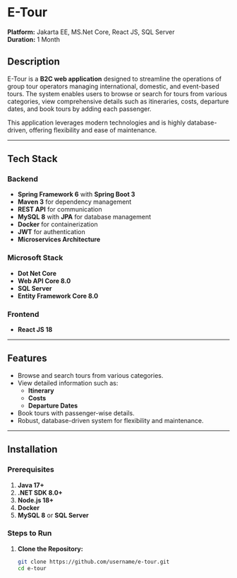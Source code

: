 # E-Tour

**Platform:** Jakarta EE, MS.Net Core, React JS, SQL Server  
**Duration:** 1 Month  

## Description  
E-Tour is a **B2C web application** designed to streamline the operations of group tour operators managing international, domestic, and event-based tours. The system enables users to browse or search for tours from various categories, view comprehensive details such as itineraries, costs, departure dates, and book tours by adding each passenger.

This application leverages modern technologies and is highly database-driven, offering flexibility and ease of maintenance.

---

## Tech Stack  
### **Backend**  
- **Spring Framework 6** with **Spring Boot 3**  
- **Maven 3** for dependency management  
- **REST API** for communication  
- **MySQL 8** with **JPA** for database management  
- **Docker** for containerization  
- **JWT** for authentication  
- **Microservices Architecture**  

### **Microsoft Stack**  
- **Dot Net Core**  
- **Web API Core 8.0**  
- **SQL Server**  
- **Entity Framework Core 8.0**  

### **Frontend**  
- **React JS 18**  

---

## Features  
- Browse and search tours from various categories.  
- View detailed information such as:  
  - **Itinerary**  
  - **Costs**  
  - **Departure Dates**  
- Book tours with passenger-wise details.  
- Robust, database-driven system for flexibility and maintenance.

---

## Installation  
### Prerequisites  
1. **Java 17+**  
2. **.NET SDK 8.0+**  
3. **Node.js 18+**  
4. **Docker**  
5. **MySQL 8** or **SQL Server**  

### Steps to Run  
1. **Clone the Repository:**  
   ```bash
   git clone https://github.com/username/e-tour.git
   cd e-tour
